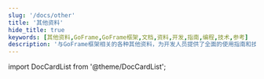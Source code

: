 ```yaml
---
slug: '/docs/other'
title: '其他资料'
hide_title: true
keywords: [其他资料,GoFrame,GoFrame框架,文档,资料,开发,指南,编程,技术,参考]
description: '与GoFrame框架相关的各种其他资料，为开发人员提供了全面的使用指南和技术参考，帮助开发者深入理解并高效运用GoFrame框架进行编程开发。'
---
```


import DocCardList from '@theme/DocCardList';

<DocCardList />
